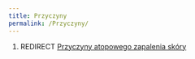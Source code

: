```yaml
---
title: Przyczyny
permalink: /Przyczyny/
---
```


1.  REDIRECT [Przyczyny atopowego zapalenia skóry](/Przyczyny_atopowego_zapalenia_skóry "wikilink")
